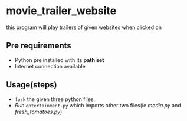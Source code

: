 # movie_trailer_website
this program  will play trailers of given websites when clicked on

## Pre requirements

* Python pre installed with its **path set**
* Internet connection available

## Usage(steps)

* `fork` the given three python files.
* _Run_ `entertainment.py` which imports other two files(ie _media.py_ and _fresh_tomatoes.py_)




